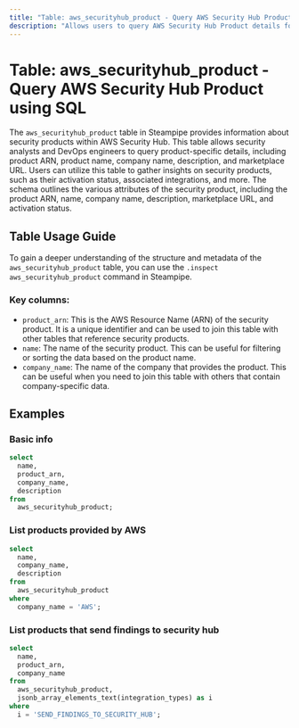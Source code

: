 ```yaml
---
title: "Table: aws_securityhub_product - Query AWS Security Hub Product using SQL"
description: "Allows users to query AWS Security Hub Product details for comprehensive security and compliance insights."
---
```


# Table: aws_securityhub_product - Query AWS Security Hub Product using SQL

The `aws_securityhub_product` table in Steampipe provides information about security products within AWS Security Hub. This table allows security analysts and DevOps engineers to query product-specific details, including product ARN, product name, company name, description, and marketplace URL. Users can utilize this table to gather insights on security products, such as their activation status, associated integrations, and more. The schema outlines the various attributes of the security product, including the product ARN, name, company name, description, marketplace URL, and activation status.

## Table Usage Guide

To gain a deeper understanding of the structure and metadata of the `aws_securityhub_product` table, you can use the `.inspect aws_securityhub_product` command in Steampipe.

### Key columns:

- `product_arn`: This is the AWS Resource Name (ARN) of the security product. It is a unique identifier and can be used to join this table with other tables that reference security products.
- `name`: The name of the security product. This can be useful for filtering or sorting the data based on the product name.
- `company_name`: The name of the company that provides the product. This can be useful when you need to join this table with others that contain company-specific data.

## Examples

### Basic info

```sql
select
  name,
  product_arn,
  company_name,
  description
from
  aws_securityhub_product;
```


### List products provided by AWS

```sql
select
  name,
  company_name,
  description
from
  aws_securityhub_product
where
  company_name = 'AWS';
```


### List products that send findings to security hub

```sql
select
  name,
  product_arn,
  company_name
from
  aws_securityhub_product,
  jsonb_array_elements_text(integration_types) as i
where
  i = 'SEND_FINDINGS_TO_SECURITY_HUB';
```
